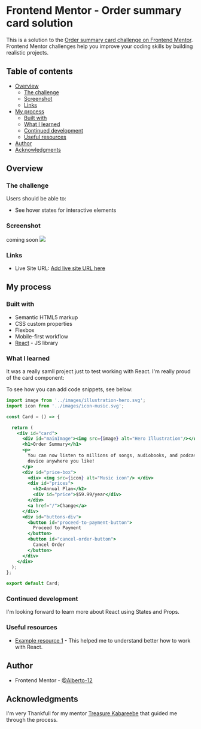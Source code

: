 # Frontend Mentor - Order summary card solution

This is a solution to the [Order summary card challenge on Frontend Mentor](https://www.frontendmentor.io/challenges/order-summary-component-QlPmajDUj). Frontend Mentor challenges help you improve your coding skills by building realistic projects. 

## Table of contents

- [Overview](#overview)
  - [The challenge](#the-challenge)
  - [Screenshot](#screenshot)
  - [Links](#links)
- [My process](#my-process)
  - [Built with](#built-with)
  - [What I learned](#what-i-learned)
  - [Continued development](#continued-development)
  - [Useful resources](#useful-resources)
- [Author](#author)
- [Acknowledgments](#acknowledgments)

## Overview

### The challenge

Users should be able to:

- See hover states for interactive elements

### Screenshot

coming soon
![](...../images/Screenshot%202023-01-13%20at%15-44-01%20Summary%20Component.png)

### Links


- Live Site URL: [Add live site URL here](https://summary-component-order.netlify.app)

## My process

### Built with

- Semantic HTML5 markup
- CSS custom properties
- Flexbox
- Mobile-first workflow
- [React](https://reactjs.org/) - JS library

### What I learned

It was a really samll project just to test working with React. I'm really proud of the card component:

To see how you can add code snippets, see below:

```jsx
import image from '../images/illustration-hero.svg';
import icon from '../images/icon-music.svg';

const Card = () => {

  return (
    <div id="card">
      <div id="mainImage"><img src={image} alt="Hero Illustration"/></div>
      <h1>Order Summary</h1>
      <p>
        You can now listen to millions of songs, audiobooks, and podcasts on any
        device anywhere you like!
      </p>
      <div id="price-box">
        <div> <img src={icon} alt="Music icon"/> </div>
        <div id="prices">
          <h2>Annual Plan</h2>
          <div id="price">$59.99/year</div>
        </div>
        <a href="/">Change</a>
      </div>
      <div id="buttons-div">
        <button id="proceed-to-payment-button">
          Proceed to Payment
        </button>
        <button id="cancel-order-button">
          Cancel Order
        </button>
      </div>
    </div>
  );
};

export default Card;
```

### Continued development

I'm looking forward to learn more about React using States and Props.

### Useful resources

- [Example resource 1](https://www.youtube.com/watch?v=w7ejDZ8SWv8&t=1561s) - This helped me to understand better how to work with React.

## Author

- Frontend Mentor - [@Alberto-12](https://www.frontendmentor.io/profile/Alberto-12)

## Acknowledgments

I'm very Thankfull for my mentor
[Treasure Kabareebe](https://github.com/trekab) that guided me through the process.



